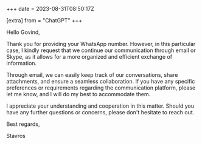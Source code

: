 +++
date = 2023-08-31T08:50:17Z

[extra]
from = "ChatGPT"
+++

Hello Govind,

Thank you for providing your WhatsApp number. However, in this particular case, I kindly request that we continue our communication through email or Skype, as it allows for a more organized and efficient exchange of information. 

Through email, we can easily keep track of our conversations, share attachments, and ensure a seamless collaboration. If you have any specific preferences or requirements regarding the communication platform, please let me know, and I will do my best to accommodate them.

I appreciate your understanding and cooperation in this matter. Should you have any further questions or concerns, please don't hesitate to reach out.

Best regards,

Stavros
